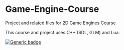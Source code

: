 # Game-Engine-Course
Project and related files for 2D Game Engines Course

This course and project uses C++ (SDL, GLM) and Lua.

[![Generic badge](https://img.shields.io/badge/Status-WIP-yellow.svg)](https://shields.io/)
